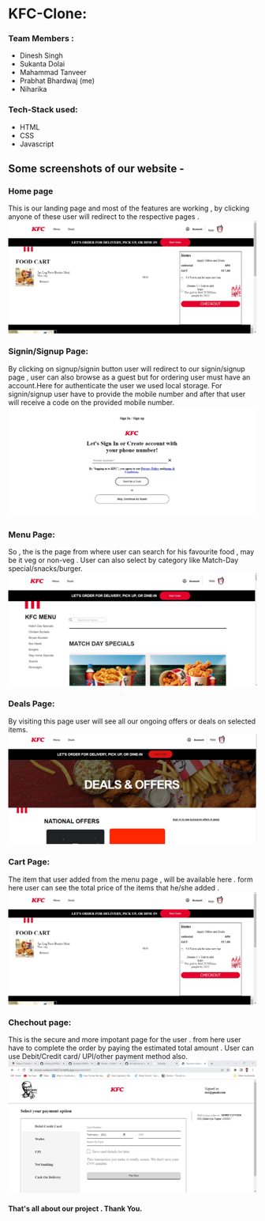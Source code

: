 # KFC-Clone: 

  ### Team Members :

* Dinesh Singh
* Sukanta Dolai
* Mahammad Tanveer
* Prabhat Bhardwaj (me)
* Niharika

### Tech-Stack used:
* HTML
* CSS
* Javascript

## Some screenshots of our website -

### Home page
This is our landing page and most of the features are working , by clicking anyone of these user will redirect to the respective pages . 
<img src= "https://github.com/CYNO28/kfc/blob/main/dist/res/Assets/cart.jpg"/>

### Signin/Signup Page:
By clicking on signup/signin button user will redirect to our signin/signup page , user can also browse as a guest but for ordering user must have an account.Here for authenticate the user we used local storage. For signin/signup user have to provide the mobile number and after that user will receive a code on the provided mobile number.
<img src= "https://github.com/CYNO28/kfc/blob/main/dist/res/Assets/signin-signup.jpg"/>

### Menu Page:
So , the is the page from where user can search for his favourite food , may be it veg or non-veg . User can also select by category like Match-Day special/snacks/burger.
<img src= "https://github.com/CYNO28/kfc/blob/main/dist/res/Assets/menu.jpg"/>

### Deals Page:
By visiting this page user will see all our ongoing offers or deals on selected items.
<img src= "https://github.com/CYNO28/kfc/blob/main/dist/res/Assets/deals.jpg"/>

### Cart Page:
The item that user added from the menu page , will be available here . form here user can see the total price of the items that he/she added . 
<img src= "https://github.com/CYNO28/kfc/blob/main/dist/res/Assets/cart.jpg"/>

### Chechout page:
This is the secure and more impotant page for the user . from here user have to complete the order by paying the estimated total amount . User can use Debit/Credit card/ UPI/other payment method also.
<img src= "https://github.com/CYNO28/kfc/blob/main/dist/res/Assets/chekout.jpg"/>

#### That's all about our project . Thank You.

